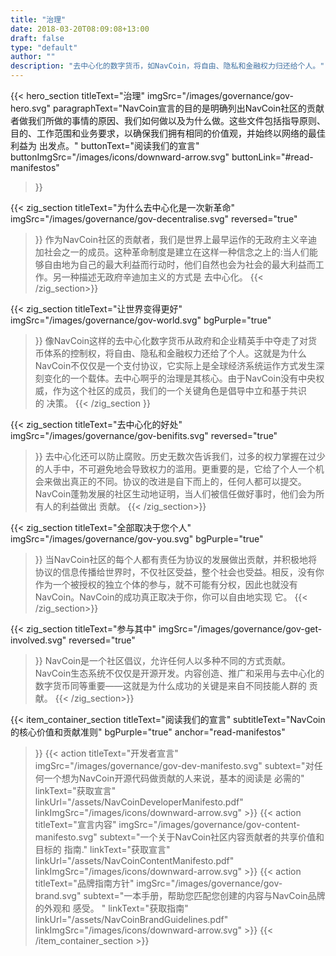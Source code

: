 ```yaml
---
title: "治理"
date: 2018-03-20T08:09:08+13:00
draft: false
type: "default"
author: ""
description: "去中心化的数字货币，如NavCoin，将自由、隐私和金融权力归还给个人。"
---
```

<script src="https://ajax.googleapis.com/ajax/libs/jquery/3.3.1/jquery.min.js"></script>
{{< hero_section
titleText="治理"
imgSrc="/images/governance/gov-hero.svg"
paragraphText="NavCoin宣言的目的是明确列出NavCoin社区的贡献者做我们所做的事情的原因、我们如何做以及为什么做。这些文件包括指导原则、目的、工作范围和业务要求，以确保我们拥有相同的价值观，并始终以网络的最佳利益为&nbsp;出发点。"
buttonText="阅读我们的宣言"
buttonImgSrc="/images/icons/downward-arrow.svg"
buttonLink="#read-manifestos"
>}}

{{< zig_section
titleText="为什么去中心化是一次新革命"
imgSrc="/images/governance/gov-decentralise.svg"
reversed="true"
>}}
作为NavCoin社区的贡献者，我们是世界上最早运作的无政府主义辛迪加社会之一的成员。这种革命制度是建立在这样一种信念之上的:当人们能够自由地为自己的最大利益而行动时，他们自然也会为社会的最大利益而工作。另一种描述无政府辛迪加主义的方式是&nbsp;去中心化。
{{< /zig_section>}}


{{< zig_section
  titleText="让世界变得更好"
  imgSrc="/images/governance/gov-world.svg"
  bgPurple="true"
>}}
像NavCoin这样的去中心化数字货币从政府和企业精英手中夺走了对货币体系的控制权，将自由、隐私和金融权力还给了个人。这就是为什么NavCoin不仅仅是一个支付协议，它实际上是全球经济系统运作方式发生深刻变化的一个载体。去中心啊乎的治理是其核心。由于NavCoin没有中央权威，作为这个社区的成员，我们的一个关键角色是倡导中立和基于共识的&nbsp;决策。
{{< /zig_section }}


{{< zig_section
titleText="去中心化的好处"
imgSrc="/images/governance/gov-benifits.svg"
reversed="true"
>}}
去中心化还可以防止腐败。历史无数次告诉我们，过多的权力掌握在过少的人手中，不可避免地会导致权力的滥用。更重要的是，它给了个人一个机会来做出真正的不同。协议的改进是自下而上的，任何人都可以提交。NavCoin蓬勃发展的社区生动地证明，当人们被信任做好事时，他们会为所有人的利益做出&nbsp;贡献。
{{< /zig_section>}}


{{< zig_section
  titleText="全部取决于您个人"
  imgSrc="/images/governance/gov-you.svg"
  bgPurple="true"
>}}
当NavCoin社区的每个人都有责任为协议的发展做出贡献，并积极地将协议的信息传播给世界时，不仅社区受益，整个社会也受益。相反，没有你作为一个被授权的独立个体的参与，就不可能有分权，因此也就没有NavCoin。NavCoin的成功真正取决于你，你可以自由地实现&nbsp;它。
{{< /zig_section>}}


{{< zig_section
titleText="参与其中"
imgSrc="/images/governance/gov-get-involved.svg"
reversed="true"
>}}
NavCoin是一个社区倡议，允许任何人以多种不同的方式贡献。NavCoin生态系统不仅仅是开源开发。内容创造、推广和采用与去中心化的数字货币同等重要——这就是为什么成功的关键是来自不同技能人群的&nbsp;贡献。
{{< /zig_section>}}


{{< item_container_section
    titleText="阅读我们的宣言"
    subtitleText="NavCoin的核心价值和贡献准则"
    bgPurple="true"
    anchor="read-manifestos"
>}}
    {{< action
        titleText="开发者宣言"
        imgSrc="/images/governance/gov-dev-manifesto.svg"
        subtext="对任何一个想为NavCoin开源代码做贡献的人来说，基本的阅读是&nbsp;必需的"
        linkText="获取宣言"
        linkUrl="/assets/NavCoinDeveloperManifesto.pdf"
        linkImgSrc="/images/icons/downward-arrow.svg"
    >}}
    {{< action
        titleText="宣言内容"
        imgSrc="/images/governance/gov-content-manifesto.svg"
        subtext="一个关于NavCoin社区内容贡献者的共享价值和目标的&nbsp;指南."
        linkText="获取宣言"
        linkUrl="/assets/NavCoinContentManifesto.pdf"
        linkImgSrc="/images/icons/downward-arrow.svg"
    >}}
    {{< action
        titleText="品牌指南方针"
        imgSrc="/images/governance/gov-brand.svg"
        subtext="一本手册，帮助您匹配您创建的内容与NavCoin品牌的外观和&nbsp;感受。 "
        linkText="获取指南"
        linkUrl="/assets/NavCoinBrandGuidelines.pdf"
        linkImgSrc="/images/icons/downward-arrow.svg"
    >}}
{{< /item_container_section >}}

<script>
$("a[href^='#']").click(function(e) {
	e.preventDefault();

	var position = $($(this).attr("href")).offset().top;

	$("body, html").animate({
		scrollTop: position
	} /* speed */ );
});
</script>
